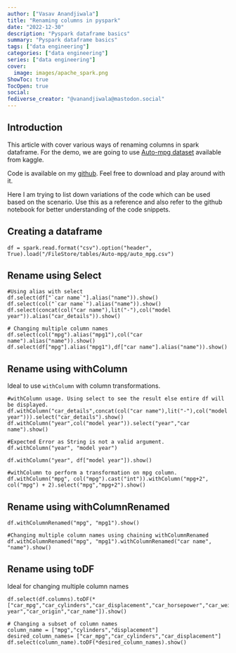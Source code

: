 ```yaml
---
author: ["Vasav Anandjiwala"]
title: "Renaming columns in pyspark"
date: "2022-12-30"
description: "Pyspark dataframe basics"
summary: "Pyspark dataframe basics"
tags: ["data engineering"]
categories: ["data engineering"]
series: ["data engineering"]
cover:
  image: images/apache_spark.png
ShowToc: true
TocOpen: true
social:
fediverse_creator: "@vanandjiwala@mastodon.social"
---
```


## Introduction

This article with cover various ways of renaming columns in spark dataframe. For the demo, we are going to use [Auto-mpg dataset](https://www.kaggle.com/datasets/uciml/autompg-dataset?resource=download) available from kaggle.

Code is available on my [github](https://github.com/vanandjiwala/pyspark-examples/blob/main/select-example-pyspark.ipynb). Feel free to download and play around with it.

Here I am trying to list down variations of the code which can be used based on the scenario. Use this as a reference and also refer to the github notebook for better understanding of the code snippets.

## Creating a dataframe

```
df = spark.read.format("csv").option("header", True).load("/FileStore/tables/Auto-mpg/auto_mpg.csv")
```

## Rename using Select

```
#Using alias with select
df.select(df["`car name`"].alias("name")).show()
df.select(col("`car name`").alias("name")).show()
df.select(concat(col("car name"),lit("-"),col("model year")).alias("car_details")).show()

# Changing multiple column names
df.select(col("mpg").alias("mpg1"),col("car name").alias("name")).show()
df.select(df["mpg"].alias("mpg1"),df["car name"].alias("name")).show()
```

## Rename using withColumn

Ideal to use `withColumn` with column transformations.

```
#withColumn usage. Using select to see the result else entire df will be displayed.
df.withColumn("car_details",concat(col("car name"),lit("-"),col("model year"))).select("car_details").show()
df.withColumn("year",col("model year")).select("year","car name").show()

#Expected Error as String is not a valid argument.
df.withColumn("year", "model year")

df.withColumn("year", df["model year"]).show()

#withColumn to perform a transformation on mpg column.
df.withColumn("mpg", col("mpg").cast("int")).withColumn("mpg+2", col("mpg") + 2).select("mpg","mpg+2").show()
```

## Rename using withColumnRenamed

```
df.withColumnRenamed("mpg", "mpg1").show()

#Changing multiple column names using chaining withColumnRenamed
df.withColumnRenamed("mpg", "mpg1").withColumnRenamed("car name", "name").show()
```

## Rename using toDF

Ideal for changing multiple column names

```
df.select(df.columns).toDF(*["car_mpg","car_cylinders","car_displacement","car_horsepower","car_weight","car_acceleration","car_model year","car_origin","car_name"]).show()

# Changing a subset of column names
column_name = ["mpg","cylinders","displacement"]
desired_column_names= ["car_mpg","car_cylinders","car_displacement"]
df.select(column_name).toDF(*desired_column_names).show()
```
